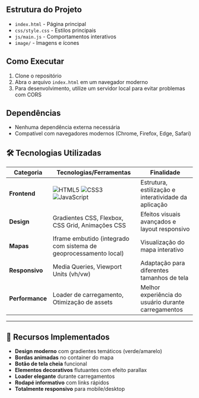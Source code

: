 ## Estrutura do Projeto

- `index.html` - Página principal
- `css/style.css` - Estilos principais
- `js/main.js` - Comportamentos interativos
- `image/` - Imagens e ícones

## Como Executar

1. Clone o repositório
2. Abra o arquivo `index.html` em um navegador moderno
3. Para desenvolvimento, utilize um servidor local para evitar problemas com CORS

## Dependências

- Nenhuma dependência externa necessária
- Compatível com navegadores modernos (Chrome, Firefox, Edge, Safari)

## 🛠 Tecnologias Utilizadas

| Categoria       | Tecnologias/Ferramentas                                                                 | Finalidade                                                                 |
|-----------------|----------------------------------------------------------------------------------------|----------------------------------------------------------------------------|
| **Frontend**    | ![HTML5](https://img.shields.io/badge/HTML5-E34F26?style=flat&logo=html5&logoColor=white) ![CSS3](https://img.shields.io/badge/CSS3-1572B6?style=flat&logo=css3&logoColor=white) ![JavaScript](https://img.shields.io/badge/JavaScript-F7DF1E?style=flat&logo=javascript&logoColor=black) | Estrutura, estilização e interatividade da aplicação                       |
| **Design**      | Gradientes CSS, Flexbox, CSS Grid, Animações CSS                                        | Efeitos visuais avançados e layout responsivo                              |
| **Mapas**       | Iframe embutido (integrado com sistema de geoprocessamento local)                      | Visualização do mapa interativo                                            |
| **Responsivo**  | Media Queries, Viewport Units (vh/vw)                                                  | Adaptação para diferentes tamanhos de tela                                 |
| **Performance** | Loader de carregamento, Otimização de assets                                           | Melhor experiência do usuário durante carregamentos                        |

---
## 🌟 Recursos Implementados

- **Design moderno** com gradientes temáticos (verde/amarelo)
- **Bordas animadas** no container do mapa
- **Botão de tela cheia** funcional
- **Elementos decorativos** flutuantes com efeito parallax
- **Loader elegante** durante carregamentos
- **Rodapé informativo** com links rápidos
- **Totalmente responsivo** para mobile/desktop